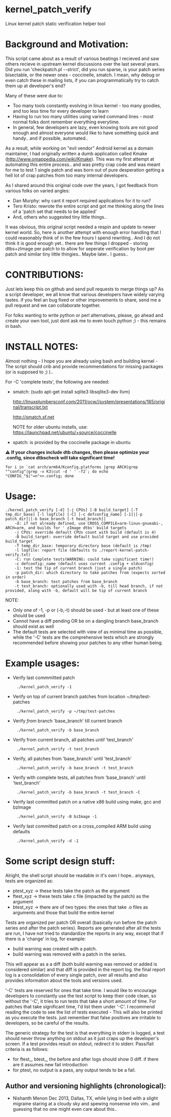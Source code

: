 kernel_patch_verify
===================

Linux kernel patch static verification helper tool

Background and Motivation:
=========================

This script came about as a result of various beatings I recieved and saw others
recieve in upstream kernel discussions over the last several years.
Did you run 'checkpatch.pl --strict', did you run sparse, is your patch series
bisectable, or the newer ones - coccinelle, smatch. I mean, why debug or even
catch these in mailing lists, if you can programmatically try to catch them up
at developer's end?

Many of these were due to:
+ Too many tools constantly evolving in linux kernel - too many goodies, and
too less time for every developer to learn
+ Having to run too many utilities using varied command lines - most normal
folks dont remember everything everytime.
+ In general, few developers are lazy, even knowing tools are not good enough
and almost everyone would like to have something quick and handy.. and if
possible, automated..

As a result, while working on "evil vendor" Android kernel as a domain
maintainer, I had originally written a dumb application called Kmake
(http://www.omappedia.com/wiki/Kmake). This was my first attempt at automating
this entire process..  and was pretty crap code and was meant for me to test 1
single patch and was born out of pure desperation getting a hell lot of crap
patches from too many internal developers.

As I shared around this original code over the years, I got feedback from
various folks on varied angles:
- Dan Murphy: why cant it report required applications for it to run?
- Tero Kristo: rewrote the entire script and got me thinking along the lines of a
'patch set that needs to be applied'
- And, others who suggested tiny little things..

It was obvious, this original script needed a respin and update to newer kernel
world. So, here is another attempt with enough error handling that I could
reasonably think of in the few hours I spend rewriting.. And I do not think it
is good enough yet.. there are few things I dropped - storing dtbs+zImage per
patch to to allow for seperate verification by boot per patch and similar tiny
little thingies.. Maybe later.. I guess..

CONTRIBUTIONS:
=============
Just lets keep this on github and send pull requests to merge things up? As a
script developer, we all know that various developers have widely varying tastes.
if you feel an bug fixed or other improvements to share, send me a pull request
and we can collaborate together.

For folks wanting to write python or perl alternatives, please, go ahead and
create your own tool, just dont ask me to even touch python ;) - this remains in
bash.

INSTALL NOTES:
==============
Almost nothing - I hope you are already using bash and building kernel -
The script should crib and provide recommendations for missing packages (or is
supposed to ;) )..

For -C 'complete tests', the following are needed:
- smatch: (sudo apt-get install sqlite3 libsqlite3-dev llvm)

	http://linuxplumbersconf.com/2011/ocw//system/presentations/165/original/transcript.txt

	http://smatch.sf.net

	NOTE for older ubuntu installs, use: https://launchpad.net/ubuntu/+source/coccinelle

- spatch: is provided by the coccinelle package in ubuntu

:warning: **If your changes include dtb changes, then please optimize your .config, since dtbscheck will take significant time!**

```
for i in `cat arch/arm64/Kconfig.platforms |grep ARCH|grep "^config"|grep -v K3|cut -d ' ' -f2`; do echo "CONFIG_"$i"=n">>.config; done
```

Usage:
=====
```
./kernel_patch_verify [-d] [-j CPUs] [-B build_target] [-T tmp_dir_base] [-l logfile] [-C] [-c defconfig_name] [-1]|[-p patch_dir]|[-b base_branch [-t head_branch]]
	-d: if not already defined, use CROSS_COMPILE=arm-linux-gnueabi-, ARCH=arm, and builds for ' zImage dtbs' build targets
	-j CPUs: override default CPUs count with build (default is 4)
	-B build_target: override default build target and use provided build_target
	-T temp_dir_base: temporary directory base (default is /tmp)
	-l logfile: report file (defaults to ./report-kernel-patch-verify.txt)
	-C: run Complete tests(WARNING: could take significant time!)
	-c defconfig:_name (default uses current .config + oldconfig)
	-1: test the tip of current branch (just a single patch)
	-p patch_dir: which directory to take patches from (expects sorted in order)
	-b base_branch: test patches from base_branch
	-t test_branch: optionally used with -b, till head branch, if not provided, along with -b, default will be tip of current branch

```

NOTE:
* Only one of -1, -p or (-b,-t) should be used - but at least one of these should be used
* Cannot have a diff pending OR be on a dangling branch base_branch should exist as well
* The default tests are selected with view of as minimal time as possible, while the '-C' tests
are the comprehensive tests which are strongly recommended before showing your patches to any other
human being.

Example usages:
===============

* Verify last commmitted patch

```
	 ./kernel_patch_verify -1
```
* Verify on top of current branch patches from location ~/tmp/test-patches

```
	 ./kernel_patch_verify -p ~/tmp/test-patches
```
* Verify *from* branch 'base_branch' till current branch

```
	 ./kernel_patch_verify -b base_branch
```
* Verify from current branch, all patches *until* 'test_branch'

```
	 ./kernel_patch_verify -t test_branch
```
* Verify, all patches from 'base_branch' until 'test_branch'

```
	 ./kernel_patch_verify -b base_branch -t test_branch
```
* Verify with complete tests, all patches from 'base_branch' until 'test_branch'

```
	 ./kernel_patch_verify -b base_branch -t test_branch -C
```

* Verify last committed patch on a native x86 build using make, gcc and bzImage

```
	 ./kernel_patch_verify -B bzImage -1
```

* Verify last committed patch on a cross_compiled ARM build using defaults

```
	 ./kernel_patch_verify -d -1
```

Some script design stuff:
========================
Alright, the shell script should be readable in it's own I hope.. anyways,
tests are organized as:
* ptest_xyz -> these tests take the patch as the argument
* ftest_xyz -> these tests take c file (impacted by the patch) as the argument
* btest_xyz -> there are of two types: the ones that take .o files as arguments
and those that build the entire kernel

Tests are organized per patch OR overall (basically run before the patch series
and after the patch series). Reports are generated after all the tests are run,
I have not tried to standardize the reports in any way, except that if there is
a 'change' in log, for example:
* build warning was created with a patch.
* build warning was removed with a patch in the series.

This will appear as a a diff (both build warning was removed or added is
considered similar) and that diff is provided in the report log. the final report
log is a consolidation of every single patch, over all results and also provides
information about the tools and versions used.

'-C' tests are reserved for ones that take time. I would like to encourage
developers to constantly use the test script to keep their code clean,
so without the '-C', it tries to run tests that take a short amount of time.
For patches that take significant time, I'd list them under '-C'. I recommend
reading the code to see the list of tests executed - This will also be printed
as you execute the tests. just remember that false positives are irritable to
developers, so be careful of the results.

The generic strategy for the test is that everything in stderr is logged, a test
should never throw anything on stdout as it just craps up the developer's screen.
If a test provides result on stdout, redirect it to stderr. Pass/fail criteria is
as follows:
* for ftest_, btest_, the before and after logs should show 0 diff. if there are
  it assumes new fail introduction
* for ptest, no output is a pass, any output tends to be a fail.


Author and versioning highlights (chronological):
--------------------------------
* Nishanth Menon Dec 2013, Dallas, TX, while lying in bed with a slight migraine
staring at a cloudy sky and spewing nonsense into vim.. and guessing that no one
might even care about this..
